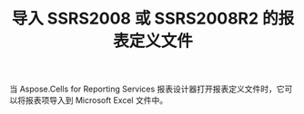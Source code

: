 ﻿---
title: 导入 SSRS2008 或 SSRS2008R2 的报表定义文件
type: docs
weight: 20
url: /zh/reportingservices/import-report-definition-file-for-ssrs2008-or-ssrs2008r2/
---
当 Aspose.Cells for Reporting Services 报表设计器打开报表定义文件时，它可以将报表项导入到 Microsoft Excel 文件中。
